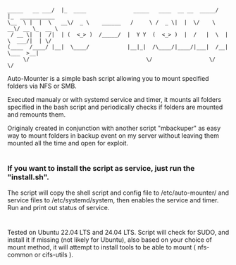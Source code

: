 ```            __                                                  __               
_____   __ ___/  |_  ____               _____   ____  __ __  _____/  |_  ___________ 
\__  \ |  |  \   __\/  _ \    ______   /     \ /  _ \|  |  \/    \   __\/ __ \_  __ \
 / __ \|  |  /|  | (  <_> )  /_____/  |  Y Y  (  <_> )  |  /   |  \  | \  ___/|  | \/
(____  /____/ |__|  \____/            |__|_|  /\____/|____/|___|  /__|  \___  >__|   
     \/                                     \/                  \/          \/       
```

Auto-Mounter is a simple bash script allowing you to mount specified folders via NFS or SMB.

Executed manualy or with systemd service and timer, it mounts all folders specified in the bash script and periodically checks if folders are mounted and remounts them.

Originaly created in conjunction with another script "mbackuper" as easy way to mount folders in backup event on my server without leaving them mounted all the time and open for exploit.

#

### If you want to install the script as service, just run the  "install.sh".

The script will copy the shell script and config file to /etc/auto-mounter/ and service files to /etc/systemd/system, then enables the service and timer. Run and print out status of service.


#
#

Tested on Ubuntu 22.04 LTS and 24.04 LTS. Script will check for SUDO, and install it if missing (not likely for Ubuntu), also based on your choice of mount method, it will attempt to install tools to be able to mount ( nfs-common or cifs-utils ).